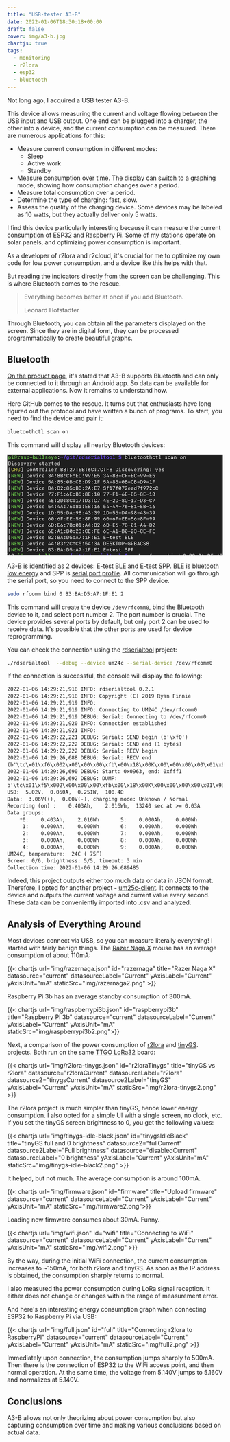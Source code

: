 ```yaml
---
title: "USB-tester A3-B"
date: 2022-01-06T18:30:18+00:00
draft: false
cover: img/a3-b.jpg
chartjs: true
tags:
  - monitoring
  - r2lora
  - esp32
  - bluetooth
---
```

Not long ago, I acquired a USB tester A3-B.

This device allows measuring the current and voltage flowing between the USB input and USB output. One end can be plugged into a charger, the other into a device, and the current consumption can be measured. There are numerous applications for this:

 * Measure current consumption in different modes:
   * Sleep
   * Active work
   * Standby
 * Measure consumption over time. The display can switch to a graphing mode, showing how consumption changes over a period.
 * Measure total consumption over a period.
 * Determine the type of charging: fast, slow.
 * Assess the quality of the charging device. Some devices may be labeled as 10 watts, but they actually deliver only 5 watts.
 
I find this device particularly interesting because it can measure the current consumption of ESP32 and Raspberry Pi. Some of my stations operate on solar panels, and optimizing power consumption is important.

As a developer of r2lora and r2cloud, it's crucial for me to optimize my own code for low power consumption, and a device like this helps with that.

But reading the indicators directly from the screen can be challenging. This is where Bluetooth comes to the rescue.

> Everything becomes better at once if you add Bluetooth.
> 
> Leonard Hofstadter

Through Bluetooth, you can obtain all the parameters displayed on the screen. Since they are in digital form, they can be processed programmatically to create beautiful graphs.

## Bluetooth

[On the product page](https://www.amazon.co.uk/dp/B07DCS11GM), it's stated that A3-B supports Bluetooth and can only be connected to it through an Android app. So data can be available for external applications. Now it remains to understand how.

Here GitHub comes to the rescue. It turns out that enthusiasts have long figured out the protocol and have written a bunch of programs. To start, you need to find the device and pair it:

```bash
bluetoothctl scan on
```

This command will display all nearby Bluetooth devices:

![](img/discovery.png)

A3-B is identified as 2 devices: E-test BLE and E-test SPP. BLE is [bluetooth low energy](https://en.wikipedia.org/wiki/Bluetooth_Low_Energy) and SPP is [serial port profile](https://en.wikipedia.org/wiki/List_of_Bluetooth_profiles#Serial_Port_Profile_(SPP)). All communication will go through the serial port, so you need to connect to the SPP device.

```bash
sudo rfcomm bind 0 B3:BA:D5:A7:1F:E1 2
```

This command will create the device ```/dev/rfcomm0```, bind the Bluetooth device to it, and select port number 2. The port number is crucial. The device provides several ports by default, but only port 2 can be used to receive data. It's possible that the other ports are used for device reprogramming.

You can check the connection using the [rdserialtool](https://github.com/rfinnie/rdserialtool) project:

```bash
./rdserialtool  --debug --device um24c --serial-device /dev/rfcomm0
```

If the connection is successful, the console will display the following:

```
2022-01-06 14:29:21,918 INFO: rdserialtool 0.2.1
2022-01-06 14:29:21,918 INFO: Copyright (C) 2019 Ryan Finnie
2022-01-06 14:29:21,919 INFO: 
2022-01-06 14:29:21,919 INFO: Connecting to UM24C /dev/rfcomm0
2022-01-06 14:29:21,919 DEBUG: Serial: Connecting to /dev/rfcomm0
2022-01-06 14:29:21,920 INFO: Connection established
2022-01-06 14:29:21,921 INFO: 
2022-01-06 14:29:22,221 DEBUG: Serial: SEND begin (b'\xf0')
2022-01-06 14:29:22,222 DEBUG: Serial: SEND end (1 bytes)
2022-01-06 14:29:22,222 DEBUG: Serial: RECV begin
2022-01-06 14:29:26,688 DEBUG: Serial: RECV end (b'\tc\x01\xf6\x002\x00\x00\x00\xfb\x00\x18\x00K\x00\x00\x00\x00\x01\x93\x00\x00\x07\xe0\x00\x00\x00\x00\x00\x00\x00\x00\x00\x00\x00\x00\x00\x00\x00\x00\x00\x00\x00\x00\x00\x00\x00\x00\x00\x00\x00\x00\x00\x00\x00\x00\x00\x00\x00\x00\x00\x00\x00\x00\x00\x00\x00\x00\x00\x00\x00\x00\x00\x00\x00\x00\x00\x00\x00\x00\x00\x00\x00\x00\x00\x00\x00\x00\x00\x00\x00\x00\x00\x00\x00\x00\x012\x00\x00\x00\x00\x00\x00\x01\x93\x00\x00\x07\xe0\x00\x03\x00\x003\xb8\x00\x01\x00\x03\x00\x05\x00\x00\x03\xec\x00\x00\xff\xf1')
2022-01-06 14:29:26,690 DEBUG: Start: 0x0963, end: 0xfff1
2022-01-06 14:29:26,692 DEBUG: DUMP: b'\tc\x01\xf5\x002\x00\x00\x00\xfb\x00\x18\x00K\x00\x00\x00\x00\x01\x93\x00\x00\x07\xe0\x00\x00\x00\x00\x00\x00\x00\x00\x00\x00\x00\x00\x00\x00\x00\x00\x00\x00\x00\x00\x00\x00\x00\x00\x00\x00\x00\x00\x00\x00\x00\x00\x00\x00\x00\x00\x00\x00\x00\x00\x00\x00\x00\x00\x00\x00\x00\x00\x00\x00\x00\x00\x00\x00\x00\x00\x00\x00\x00\x00\x00\x00\x00\x00\x00\x00\x00\x00\x00\x00\x00\x00\x012\x00\x00\x00\x00\x00\x00\x01\x93\x00\x00\x07\xe0\x00\x03\x00\x003\xb8\x00\x01\x00\x03\x00\x05\x00\x00\x03\xec\x00\x00\xff\xf1'
USB:  5.02V,  0.050A,  0.251W,  100.4Ω
Data:  3.06V(+),  0.00V(-), charging mode: Unknown / Normal
Recording (on) :    0.403Ah,    2.016Wh,  13240 sec at >= 0.03A
Data groups:
    *0:    0.403Ah,    2.016Wh       5:    0.000Ah,    0.000Wh
     1:    0.000Ah,    0.000Wh       6:    0.000Ah,    0.000Wh
     2:    0.000Ah,    0.000Wh       7:    0.000Ah,    0.000Wh
     3:    0.000Ah,    0.000Wh       8:    0.000Ah,    0.000Wh
     4:    0.000Ah,    0.000Wh       9:    0.000Ah,    0.000Wh
UM24C, temperature:  24C ( 75F)
Screen: 0/6, brightness: 5/5, timeout: 3 min
Collection time: 2022-01-06 14:29:26.689485
```

Indeed, this project outputs either too much data or data in JSON format. Therefore, I opted for another project - [um25c-client](https://github.com/davatorium/um25c-client). It connects to the device and outputs the current voltage and current value every second. These data can be conveniently imported into .csv and analyzed.

## Analysis of Everything Around

Most devices connect via USB, so you can measure literally everything! I started with fairly benign things. The [Razer Naga X](https://www.razer.com/gaming-mice/razer-naga-x/RZ01-03590100-R3U1) mouse has an average consumption of about 110mA:

{{< chartjs url="img/razernaga.json" id="razernaga" title="Razer Naga X" datasource="current" datasourceLabel="Current" yAxisLabel="Current" yAxisUnit="mA" staticSrc="img/razernaga2.png" >}}

Raspberry Pi 3b has an average standby consumption of 300mA.

{{< chartjs url="img/raspberrypi3b.json" id="raspberrypi3b" title="Raspberry PI 3b" datasource="current" datasourceLabel="Current" yAxisLabel="Current" yAxisUnit="mA" staticSrc="img/raspberrypi3b2.png">}}

Next, a comparison of the power consumption of [r2lora](https://github.com/dernasherbrezon/r2lora) and [tinyGS](http://tinygs.com). projects. Both run on the same [TTGO LoRa32](http://www.lilygo.cn/prod_view.aspx?TypeId=50060&Id=1326&FId=t3:50060:3) board:

{{< chartjs url="img/r2lora-tinygs.json" id="r2loraTinygs" title="tinyGS vs r2lora" datasource="r2loraCurrent" datasourceLabel="r2lora" datasource2="tinygsCurrent" datasource2Label="tinyGS" yAxisLabel="Current" yAxisUnit="mA" staticSrc="img/r2lora-tinygs2.png" >}}

The r2lora project is much simpler than tinyGS, hence lower energy consumption. I also opted for a simple UI with a single screen, no clock, etc. If you set the tinyGS screen brightness to 0, you get the following values:

{{< chartjs url="img/tinygs-idle-black.json" id="tinygsIdleBlack" title="tinyGS full and 0 brightness" datasource2="fullCurrent" datasource2Label="Full brightness" datasource="disabledCurrent" datasourceLabel="0 brightness" yAxisLabel="Current" yAxisUnit="mA" staticSrc="img/tinygs-idle-black2.png" >}}

It helped, but not much. The average consumption is around 100mA.

{{< chartjs url="img/firmware.json" id="firmware" title="Upload firmware" datasource="current" datasourceLabel="Current" yAxisLabel="Current" yAxisUnit="mA" staticSrc="img/firmware2.png">}}

Loading new firmware consumes about 30mA. Funny.

{{< chartjs url="img/wifi.json" id="wifi" title="Connecting to WiFi" datasource="current" datasourceLabel="Current" yAxisLabel="Current" yAxisUnit="mA" staticSrc="img/wifi2.png" >}}

By the way, during the initial WiFi connection, the current consumption increases to ~150mA, for both r2lora and tinyGS. As soon as the IP address is obtained, the consumption sharply returns to normal.

I also measured the power consumption during LoRa signal reception. It either does not change or changes within the range of measurement error.

And here's an interesting energy consumption graph when connecting ESP32 to Raspberry Pi via USB:

{{< chartjs url="img/full.json" id="full" title="Connecting r2lora to RaspberryPI" datasource="current" datasourceLabel="Current" yAxisLabel="Current" yAxisUnit="mA" staticSrc="img/full2.png" >}}

Immediately upon connection, the consumption jumps sharply to 500mA. Then there is the connection of ESP32 to the WiFi access point, and then normal operation. At the same time, the voltage from 5.140V jumps to 5.160V and normalizes at 5.140V.

## Conclusions
  
A3-B allows not only theorizing about power consumption but also capturing consumption over time and making various conclusions based on actual data.